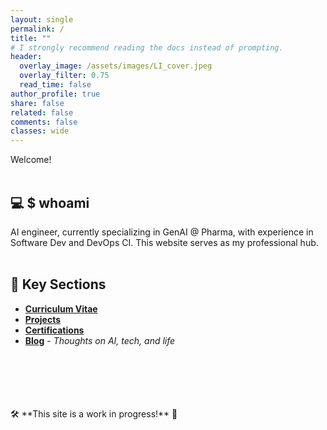 ```yaml
---
layout: single
permalink: /
title: ""
# I strongly recommend reading the docs instead of prompting.
header:
  overlay_image: /assets/images/LI_cover.jpeg
  overlay_filter: 0.75
  read_time: false
author_profile: true
share: false
related: false
comments: false
classes: wide
---
```

Welcome!
<br>
<br>

## 💻 $ whoami

AI engineer, currently specializing in GenAI @ Pharma,
with experience in Software Dev and DevOps CI.
This website serves as my professional hub.
<br>
<br>

## 📌 Key Sections

- **[Curriculum Vitae](/curriculum_vitae/)**
- **[Projects](/projects/)**
- **[Certifications](/certifications/)**
- **[Blog](/blog/)** - *Thoughts on AI, tech, and life*
<br>

<br>
<br>
<br>
<br>
🛠 **This site is a work in progress!** 🚀
